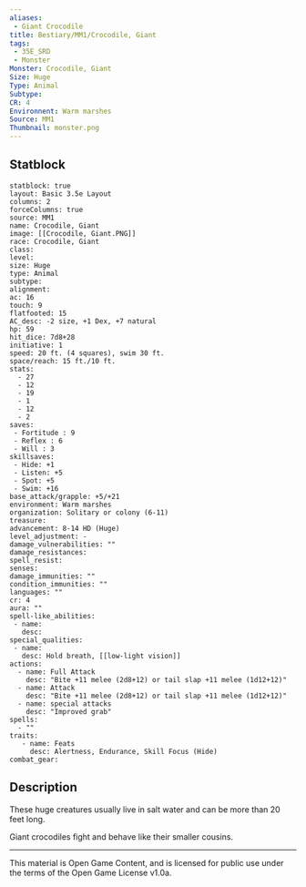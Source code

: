 ```yaml
---
aliases:
 - Giant Crocodile
title: Bestiary/MM1/Crocodile, Giant
tags: 
 - 35E_SRD
 - Monster
Monster: Crocodile, Giant
Size: Huge
Type: Animal
Subtype: 
CR: 4
Environnent: Warm marshes
Source: MM1
Thumbnail: monster.png
---
```


## Statblock

```statblock
statblock: true
layout: Basic 3.5e Layout
columns: 2
forceColumns: true
source: MM1 
name: Crocodile, Giant
image: [[Crocodile, Giant.PNG]]
race: Crocodile, Giant
class: 
level: 
size: Huge
type: Animal
subtype: 
alignment: 
ac: 16
touch: 9
flatfooted: 15
AC_desc: -2 size, +1 Dex, +7 natural
hp: 59
hit_dice: 7d8+28
initiative: 1
speed: 20 ft. (4 squares), swim 30 ft.
space/reach: 15 ft./10 ft.
stats:
  - 27
  - 12
  - 19
  - 1
  - 12
  - 2
saves:
 - Fortitude : 9
 - Reflex : 6
 - Will : 3
skillsaves:
 - Hide: +1
 - Listen: +5
 - Spot: +5
 - Swim: +16
base_attack/grapple: +5/+21
environment: Warm marshes
organization: Solitary or colony (6-11)
treasure: 
advancement: 8-14 HD (Huge)
level_adjustment: -
damage_vulnerabilities: ""
damage_resistances: 
spell_resist: 
senses: 
damage_immunities: ""
condition_immunities: ""
languages: ""
cr: 4
aura: ""
spell-like_abilities:
 - name: 
   desc: 
special_qualities:
 - name:
   desc: Hold breath, [[low-light vision]]
actions:
  - name: Full Attack
    desc: "Bite +11 melee (2d8+12) or tail slap +11 melee (1d12+12)"
  - name: Attack
    desc: "Bite +11 melee (2d8+12) or tail slap +11 melee (1d12+12)"
  - name: special attacks
    desc: "Improved grab"
spells:
  - ""
traits:
   - name: Feats
     desc: Alertness, Endurance, Skill Focus (Hide)
combat_gear:  
```

## Description



These huge creatures usually live in salt water and can be more than 20 feet long.

Giant crocodiles fight and behave like their smaller cousins.

---

This material is Open Game Content, and is licensed for public use under the terms of the Open Game License v1.0a.
